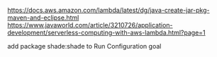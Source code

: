 https://docs.aws.amazon.com/lambda/latest/dg/java-create-jar-pkg-maven-and-eclipse.html
https://www.javaworld.com/article/3210726/application-development/serverless-computing-with-aws-lambda.html?page=1

add package shade:shade to Run Configuration goal